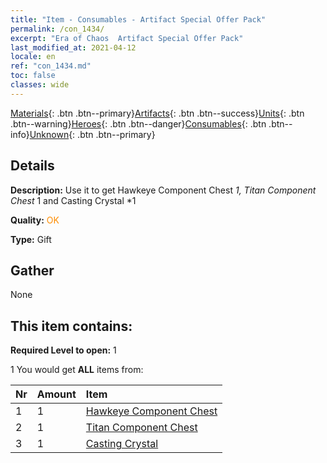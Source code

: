 ```yaml
---
title: "Item - Consumables - Artifact Special Offer Pack"
permalink: /con_1434/
excerpt: "Era of Chaos  Artifact Special Offer Pack"
last_modified_at: 2021-04-12
locale: en
ref: "con_1434.md"
toc: false
classes: wide
---
```

 [Materials](/Items/){: .btn .btn--primary}[Artifacts](/Items/Artifacts/){: .btn .btn--success}[Units](/Items/Units/){: .btn .btn--warning}[Heroes](/Items/Heroes/){: .btn .btn--danger}[Consumables](/Items/Consumables/){: .btn .btn--info}[Unknown](/Items/Unknown/){: .btn .btn--primary}

## Details
 **Description:** Use it to get Hawkeye Component Chest *1, Titan Component Chest* 1 and Casting Crystal *1

 **Quality:** <span style="color: #FF8C00">OK</span>

 **Type:** Gift

## Gather

  None

## This item contains:

 **Required Level to open:** 1

 1 You would get **ALL** items  from:

  | Nr | Amount |     Item    |
  |:---|:-------|:------------|
  | 1 | 1 | [Hawkeye Component Chest](/Items/con_1349/) | 
  | 2 | 1 | [Titan Component Chest](/Items/con_1343/) | 
  | 3 | 1 | [Casting Crystal](/Items/art_189/) | 
